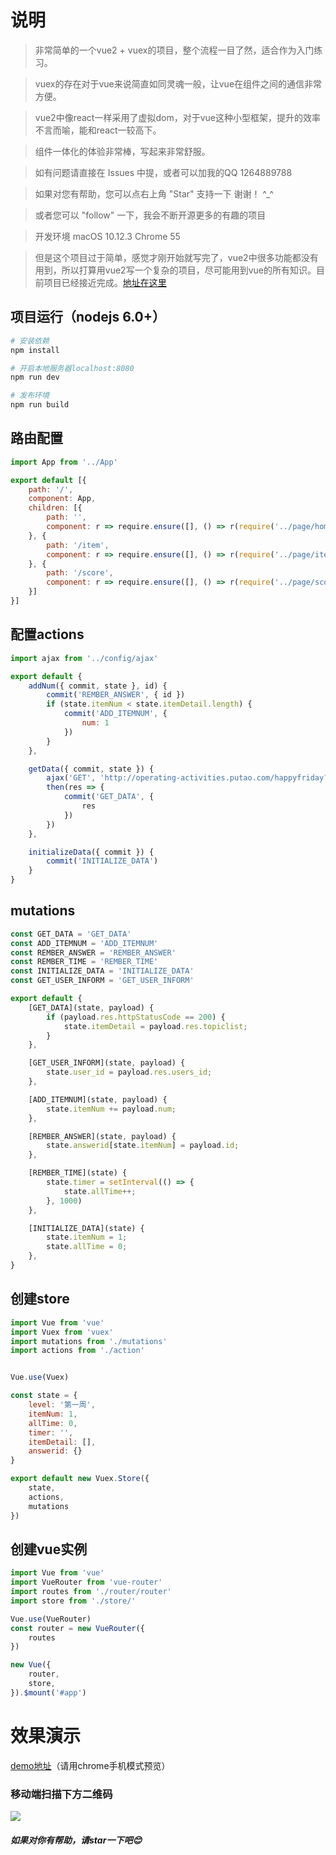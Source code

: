 # 说明

>  非常简单的一个vue2 + vuex的项目，整个流程一目了然，适合作为入门练习。

>  vuex的存在对于vue来说简直如同灵魂一般，让vue在组件之间的通信非常方便。

>  vue2中像react一样采用了虚拟dom，对于vue这种小型框架，提升的效率不言而喻，能和react一较高下。

>  组件一体化的体验非常棒，写起来非常舒服。

>  如有问题请直接在 Issues 中提，或者可以加我的QQ 1264889788

>  如果对您有帮助，您可以点右上角 "Star" 支持一下 谢谢！ ^_^

>  或者您可以 "follow" 一下，我会不断开源更多的有趣的项目

>  开发环境 macOS 10.12.3  Chrome 55

>  但是这个项目过于简单，感觉才刚开始就写完了，vue2中很多功能都没有用到，所以打算用vue2写一个复杂的项目，尽可能用到vue的所有知识。目前项目已经接近完成。[地址在这里](https://github.com/bailicangdu/vue2-elm)


## 项目运行（nodejs 6.0+）
``` bash
# 安装依赖
npm install

# 开启本地服务器localhost:8080
npm run dev

# 发布环境
npm run build
```



## 路由配置
```js
import App from '../App'

export default [{
    path: '/',
    component: App,
    children: [{
        path: '',
        component: r => require.ensure([], () => r(require('../page/home')), 'home')
    }, {
        path: '/item',
        component: r => require.ensure([], () => r(require('../page/item')), 'item')
    }, {
        path: '/score',
        component: r => require.ensure([], () => r(require('../page/score')), 'score')
    }]
}]

```



## 配置actions
```js
import ajax from '../config/ajax'

export default {
	addNum({ commit, state }, id) {
		commit('REMBER_ANSWER', { id })
		if (state.itemNum < state.itemDetail.length) {
			commit('ADD_ITEMNUM', {
				num: 1
			})
		}
	},

	getData({ commit, state }) {
		ajax('GET', 'http://operating-activities.putao.com/happyfriday?active_topic_id=4').
		then(res => {
			commit('GET_DATA', {
				res
			})
		})
	},

	initializeData({ commit }) {
		commit('INITIALIZE_DATA')
	}
}

```


## mutations
```js
const GET_DATA = 'GET_DATA'
const ADD_ITEMNUM = 'ADD_ITEMNUM'
const REMBER_ANSWER = 'REMBER_ANSWER'
const REMBER_TIME = 'REMBER_TIME'
const INITIALIZE_DATA = 'INITIALIZE_DATA'
const GET_USER_INFORM = 'GET_USER_INFORM'

export default {
	[GET_DATA](state, payload) {
		if (payload.res.httpStatusCode == 200) {
			state.itemDetail = payload.res.topiclist;
		}
	},

	[GET_USER_INFORM](state, payload) {
		state.user_id = payload.res.users_id;
	},

	[ADD_ITEMNUM](state, payload) {
		state.itemNum += payload.num;
	},

	[REMBER_ANSWER](state, payload) {
		state.answerid[state.itemNum] = payload.id;
	},

	[REMBER_TIME](state) {
		state.timer = setInterval(() => {
			state.allTime++;
		}, 1000)
	},

	[INITIALIZE_DATA](state) {
		state.itemNum = 1;
		state.allTime = 0;
	},
}
```

## 创建store
```js
import Vue from 'vue'
import Vuex from 'vuex'
import mutations from './mutations'
import actions from './action'


Vue.use(Vuex)

const state = {
	level: '第一周',
	itemNum: 1,
	allTime: 0,
	timer: '',
	itemDetail: [],
	answerid: {}
}

export default new Vuex.Store({
	state,
	actions,
	mutations
})
```


## 创建vue实例
```js
import Vue from 'vue'
import VueRouter from 'vue-router'
import routes from './router/router'
import store from './store/'

Vue.use(VueRouter)
const router = new VueRouter({
	routes
})

new Vue({
	router,
	store,
}).$mount('#app')
```


# 效果演示


[demo地址](http://test.fe.ptdev.cn/happyfri/)（请用chrome手机模式预览）
   
### 移动端扫描下方二维码

![](https://github.com/bailicangdu/vue2-happyfri/blob/master/src/images/ewm.png)



##### 如果对你有帮助，请star一下吧😊
